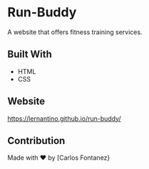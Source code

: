 # Run-Buddy


A website that offers fitness training services.

## Built With
* HTML
* CSS

## Website
https://lernantino.github.io/run-buddy/

## Contribution
Made with ❤️  by [Carlos Fontanez}

